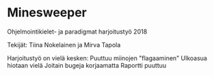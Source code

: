 ﻿# Minesweeper
Ohjelmointikielet- ja paradigmat harjoitustyö 2018

Tekijät: Tiina Nokelainen ja Mirva Tapola

Harjoitustyö on vielä kesken:
	Puuttuu miinojen "flagaaminen"
	Ulkoasua hiotaan vielä
	Joitain bugeja korjaamatta
	Raportti puuttuu